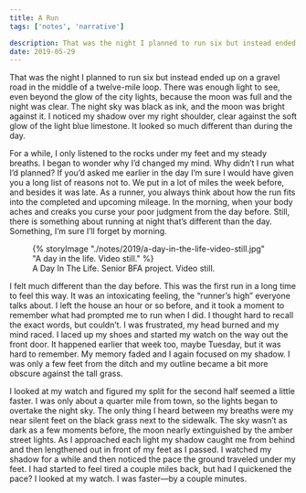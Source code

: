 ```yaml
---
title: A Run
tags: ['notes', 'narrative']

description: That was the night I planned to run six but instead ended up on a gravel road in the middle of a twelve-mile loop...
date: 2019-05-29
---
```


That was the night I planned to run six but instead ended up on a gravel road in the middle of a twelve-mile loop. There was enough light to see, even beyond the glow of the city lights, because the moon was full and the night was clear. The night sky was black as ink, and the moon was bright against it. I noticed my shadow over my right shoulder, clear against the soft glow of the light blue limestone. It looked so much different than during the day.

For a while, I only listened to the rocks under my feet and my steady breaths. I began to wonder why I’d changed my mind. Why didn’t I run what I’d planned? If you’d asked me earlier in the day I’m sure I would have given you a long list of reasons not to. We put in a lot of miles the week before, and besides it was late. As a runner, you always think about how the run fits into the completed and upcoming mileage. In the morning, when your body aches and creaks you curse your poor judgment from the day before. Still, there is something about running at night that’s different than the day. Something, I’m sure I’ll forget by morning.

<figure>
    {% storyImage "./notes/2019/a-day-in-the-life-video-still.jpg" "A day in the life. Video still." %}
    <figcaption>A Day In The Life. Senior BFA project. Video still.</figcaption>
</figure>

I felt much different than the day before. This was the first run in a long time to feel this way. It was an intoxicating feeling, the “runner’s high” everyone talks about. I left the house an hour or so before, and it took a moment to remember what had prompted me to run when I did. I thought hard to recall the exact words, but couldn’t. I was frustrated, my head burned and my mind raced. I laced up my shoes and started my watch on the way out the front door. It happened earlier that week too, maybe Tuesday, but it was hard to remember. My memory faded and I again focused on my shadow. I was only a few feet from the ditch and my outline became a bit more obscure against the tall grass.

I looked at my watch and figured my split for the second half seemed a little faster. I was only about a quarter mile from town, so the lights began to overtake the night sky. The only thing I heard between my breaths were my near silent feet on the black grass next to the sidewalk. The sky wasn’t as dark as a few moments before, the moon nearly extinguished by the amber street lights. As I approached each light my shadow caught me from behind and then lengthened out in front of my feet as I passed. I watched my shadow for a while and then noticed the pace the ground traveled under my feet. I had started to feel tired a couple miles back, but had I quickened the pace? I looked at my watch. I was faster&mdash;by a couple minutes.
